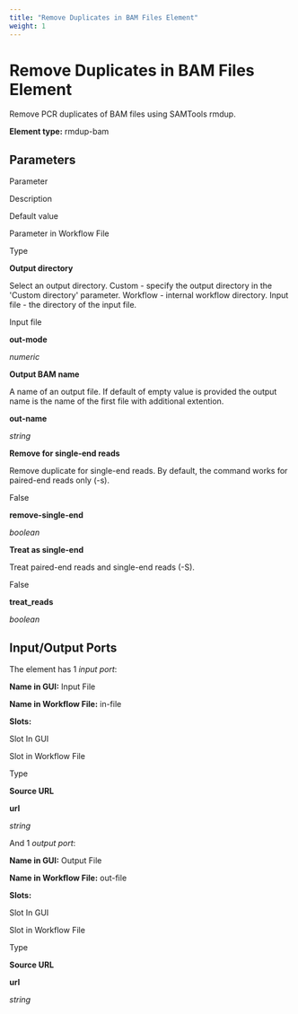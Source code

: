 ```yaml
---
title: "Remove Duplicates in BAM Files Element"
weight: 1
---
```



# Remove Duplicates in BAM Files Element

Remove PCR duplicates of BAM files using SAMTools rmdup.

**Element type:** rmdup-bam

Parameters
----------

Parameter

Description

Default value

Parameter in Workflow File

Type

**Output directory**

Select an output directory. Custom - specify the output directory in the 'Custom directory' parameter. Workflow - internal workflow directory. Input file - the directory of the input file.

Input file

**out-mode**

_numeric_

**Output BAM name**

A name of an output file. If default of empty value is provided the output name is the name of the first file with additional extention.



**out-name**

_string_

**Remove for single-end reads**

Remove duplicate for single-end reads. By default, the command works for paired-end reads only (-s).

False

**remove-single-end**

_boolean_

**Treat as single-end**

Treat paired-end reads and single-end reads (-S).

False

**treat\_reads**

_boolean_

Input/Output Ports
------------------

The element has 1 _input port_:

**Name in GUI:** Input File

**Name in Workflow File:** in-file

**Slots:**

Slot In GUI

Slot in Workflow File

Type

**Source URL**

**url**

_string_

And 1 _output port_:

**Name in GUI:** Output File

**Name in Workflow File:** out-file

**Slots:**

Slot In GUI

Slot in Workflow File

Type

**Source URL**

**url**

_string_
